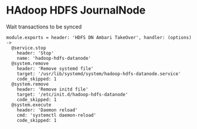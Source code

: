 
# HAdoop HDFS JournalNode

Wait transactions to be synced

    module.exports = header: 'HDFS DN Ambari TakeOver', handler: (options) ->
      @service.stop
        header: 'Stop'
        name: 'hadoop-hdfs-datanode'
      @system.remove
        header: 'Remove systemd file'
        target: '/usr/lib/systemd/system/hadoop-hdfs-datanode.service'
        code_skipped: 1
      @system.remove
        header: 'Remove initd file'
        target: '/etc/init.d/hadoop-hdfs-datanode'
        code_skipped: 1
      @system.execute
        header: 'Daemon reload'
        cmd: 'systemctl daemon-reload'
        code_skipped: 1
